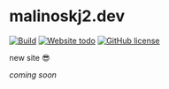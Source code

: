 # malinoskj2.dev
 
[![Build](https://travis-ci.com/malinoskj2/malinoskj2.dev-frontend.svg?branch=master)](https://travis-ci.com/malinoskj2/malinoskj2.dev-frontend) 
[![Website todo](https://img.shields.io/website-up-down-green-red/http/malinoskj2.dev.svg)](http://www.malinoskj2.dev/)
[![GitHub license](https://img.shields.io/github/license/malinoskj2/malinoskj2.dev.svg)](https://github.com/malinoskj2/malinoskj2.dev/blob/master/LICENSE)

new site :sunglasses:  

*coming soon*  

